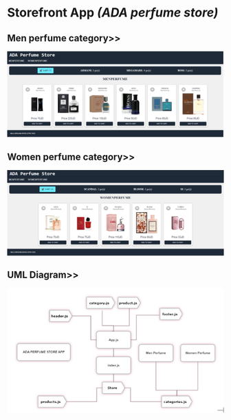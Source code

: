 # Storefront App ***(ADA perfume store)***

## Men perfume category>>

![uml](./assets/Men.PNG)

## Women perfume category>>

![uml](./assets/women.PNG)

## UML Diagram>>

![uml](./assets/MyUML.PNG)
